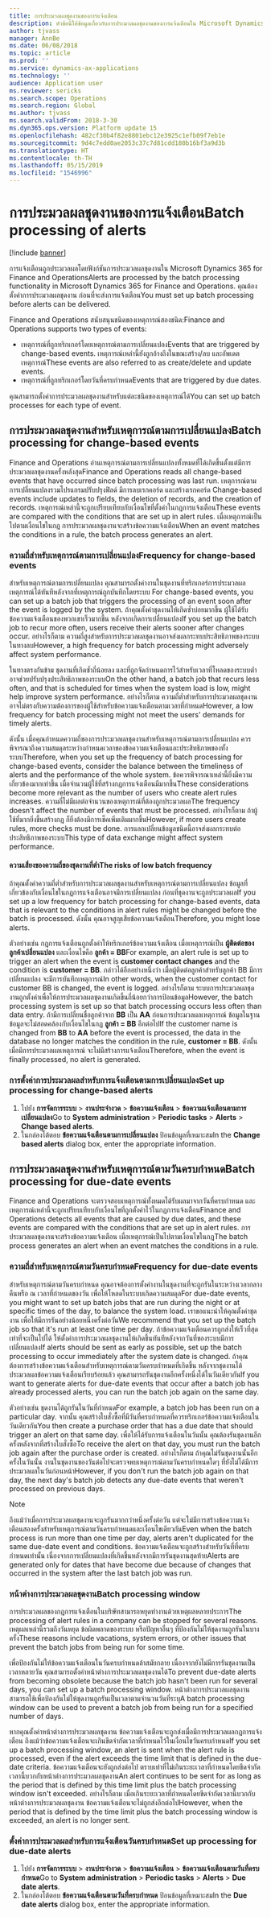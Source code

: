 ```yaml
---
title: การประมวลผลชุดงานของการแจ้งเตือน
description: หัวข้อนี้ให้ข้อมูลเกี่ยวกับการประมวลผลชุดงานของการแจ้งเตือนใน Microsoft Dynamics 365 for Finance and Operations
author: tjvass
manager: AnnBe
ms.date: 06/08/2018
ms.topic: article
ms.prod: ''
ms.service: dynamics-ax-applications
ms.technology: ''
audience: Application user
ms.reviewer: sericks
ms.search.scope: Operations
ms.search.region: Global
ms.author: tjvass
ms.search.validFrom: 2018-3-30
ms.dyn365.ops.version: Platform update 15
ms.openlocfilehash: 482cf30b4f82e8801ebc12e3925c1efb09f7eb1e
ms.sourcegitcommit: 9d4c7edd0ae2053c37c7d81cdd180b16bf3a9d3b
ms.translationtype: HT
ms.contentlocale: th-TH
ms.lasthandoff: 05/15/2019
ms.locfileid: "1546996"
---
```

# <a name="batch-processing-of-alerts"></a><span data-ttu-id="a8994-103">การประมวลผลชุดงานของการแจ้งเตือน</span><span class="sxs-lookup"><span data-stu-id="a8994-103">Batch processing of alerts</span></span>

[!include [banner](../includes/banner.md)]

<span data-ttu-id="a8994-104">การแจ้งเตือนถูกประมวลผลโดยฟังก์ชันการประมวลผลชุดงานใน Microsoft Dynamics 365 for Finance and Operations</span><span class="sxs-lookup"><span data-stu-id="a8994-104">Alerts are processed by the batch processing functionality in Microsoft Dynamics 365 for Finance and Operations.</span></span> <span data-ttu-id="a8994-105">คุณต้องตั้งค่าการประมวลผลชุดงาน ก่อนที่จะส่งการแจ้งเตือน</span><span class="sxs-lookup"><span data-stu-id="a8994-105">You must set up batch processing before alerts can be delivered.</span></span>

<span data-ttu-id="a8994-106">Finance and Operations สนับสนุนชนิดของเหตุการณ์สองชนิด:</span><span class="sxs-lookup"><span data-stu-id="a8994-106">Finance and Operations supports two types of events:</span></span>

- <span data-ttu-id="a8994-107">เหตุการณ์ที่ถูกทริกเกอร์โดยเหตุการณ์ตามการเปลี่ยนแปลง</span><span class="sxs-lookup"><span data-stu-id="a8994-107">Events that are triggered by change-based events.</span></span> <span data-ttu-id="a8994-108">เหตุการณ์เหล่านี้ยังถูกอ้างถึงในขณะสร้าง/ลบ และอัพเดตเหตุการณ์</span><span class="sxs-lookup"><span data-stu-id="a8994-108">These events are also referred to as create/delete and update events.</span></span>
- <span data-ttu-id="a8994-109">เหตุการณ์ที่ถูกทริกเกอร์โดยวันที่ครบกำหนด</span><span class="sxs-lookup"><span data-stu-id="a8994-109">Events that are triggered by due dates.</span></span>

<span data-ttu-id="a8994-110">คุณสามารถตั้งค่าการประมวลผลชุดงานสำหรับแต่ละชนิดของเหตุการณ์ได้</span><span class="sxs-lookup"><span data-stu-id="a8994-110">You can set up batch processes for each type of event.</span></span>
        
## <a name="batch-processing-for-change-based-events"></a><span data-ttu-id="a8994-111">การประมวลผลชุดงานสำหรับเหตุการณ์ตามการเปลี่ยนแปลง</span><span class="sxs-lookup"><span data-stu-id="a8994-111">Batch processing for change-based events</span></span>

<span data-ttu-id="a8994-112">Finance and Operations อ่านเหตุการณ์ตามการเปลี่ยนแปลงทั้งหมดที่ได้เกิดขึ้นตั้งแต่มีการประมวลผลชุดงานครั้งหลังสุด</span><span class="sxs-lookup"><span data-stu-id="a8994-112">Finance and Operations reads all change-based events that have occurred since batch processing was last run.</span></span> <span data-ttu-id="a8994-113">เหตุการณ์ตามการเปลี่ยนแปลงรวมโปรแกรมปรับปรุงฟิลด์ มีการลบเรกคอร์ด และสร้างเรกคอร์ด </span><span class="sxs-lookup"><span data-stu-id="a8994-113">Change-based events include updates to fields, the deletion of records, and the creation of records.</span></span> <span data-ttu-id="a8994-114">เหตุการณ์เหล่านี้จะถูกเปรียบเทียบกับเงื่อนไขที่ตั้งค่าในกฎการแจ้งเตือน</span><span class="sxs-lookup"><span data-stu-id="a8994-114">These events are compared with the conditions that are set up in alert rules.</span></span> <span data-ttu-id="a8994-115">เมื่อเหตุการณ์เป็นไปตามเงื่อนไขในกฎ การประมวลผลชุดงานจะสร้างข้อความแจ้งเตือน</span><span class="sxs-lookup"><span data-stu-id="a8994-115">When an event matches the conditions in a rule, the batch process generates an alert.</span></span>

### <a name="frequency-for-change-based-events"></a><span data-ttu-id="a8994-116">ความถี่สำหรับเหตุการณ์ตามการเปลี่ยนแปลง</span><span class="sxs-lookup"><span data-stu-id="a8994-116">Frequency for change-based events</span></span>

<span data-ttu-id="a8994-117">สำหรับเหตุการณ์ตามการเปลี่ยนแปลง คุณสามารถตั้งค่างานในชุดงานที่ทริกเกอร์การประมวลผลเหตุการณ์ได้ทันทีหลังจากที่เหตุการณ์ถูกบันทึกโดยระบบ </span><span class="sxs-lookup"><span data-stu-id="a8994-117">For change-based events, you can set up a batch job that triggers the processing of an event soon after the event is logged by the system.</span></span> <span data-ttu-id="a8994-118">ถ้าคุณตั้งค่าชุดงานให้เกิดซ้ำบ่อยมากขึ้น ผู้ใช้ได้รับข้อความแจ้งเตือนของพวกเขาเร็วมากขึ้น หลังจากเกิดการเปลี่ยนแปลง</span><span class="sxs-lookup"><span data-stu-id="a8994-118">If you set up the batch job to recur more often, users receive their alerts sooner after changes occur.</span></span> <span data-ttu-id="a8994-119">อย่างไรก็ตาม ความถี่สูงสำหรับการประมวลผลชุดงานอาจส่งผลกระทบประสิทธิภาพของระบบในทางลบ</span><span class="sxs-lookup"><span data-stu-id="a8994-119">However, a high frequency for batch processing might adversely affect system performance.</span></span>

<span data-ttu-id="a8994-120">ในทางตรงกันข้าม ชุดงานที่เกิดซ้ำถี่น้อยลง และที่ถูกจัดกำหนดการไว้สำหรับเวลาที่โหลดของระบบต่ำ อาจช่วยปรับปรุงประสิทธิภาพของระบบ</span><span class="sxs-lookup"><span data-stu-id="a8994-120">On the other hand, a batch job that recurs less often, and that is scheduled for times when the system load is low, might help improve system performance.</span></span> <span data-ttu-id="a8994-121">อย่างไรก็ตาม ความถี่ต่ำสำหรับการประมวลผลชุดงานอาจไม่ตรงกับความต้องการของผู้ใช้สำหรับข้อความแจ้งเตือนตามเวลาที่กำหนด</span><span class="sxs-lookup"><span data-stu-id="a8994-121">However, a low frequency for batch processing might not meet the users' demands for timely alerts.</span></span>

<span data-ttu-id="a8994-122">ดังนั้น เมื่อคุณกำหนดความถี่ของการประมวลผลชุดงานสำหรับเหตุการณ์ตามการเปลี่ยนแปลง ควรพิจารณาถึงความสมดุลระหว่างกำหนดเวลาของข้อความแจ้งเตือนและประสิทธิภาพของทั้งระบบ</span><span class="sxs-lookup"><span data-stu-id="a8994-122">Therefore, when you set up the frequency of batch processing for change-based events, consider the balance between the timeliness of alerts and the performance of the whole system.</span></span> <span data-ttu-id="a8994-123">ข้อควรพิจารณาเหล่านี้ยิ่งมีความเกี่ยวข้องมากเท่าขึ้น เมื่อจำนวนผู้ใช้ที่สร้างกฎการแจ้งเตือนมีมากขึ้น</span><span class="sxs-lookup"><span data-stu-id="a8994-123">These considerations become more relevant as the number of users who create alert rules increases.</span></span> <span data-ttu-id="a8994-124">ความถี่ไม่มีผลต่อจำนวนของเหตุการณ์ที่ต้องถูกประมวลผล</span><span class="sxs-lookup"><span data-stu-id="a8994-124">The frequency doesn't affect the number of events that must be processed.</span></span> <span data-ttu-id="a8994-125">อย่างไรก็ตาม ถ้าผู้ใช้ที่มากยิ่งขึ้นสร้างกฎ ก็ยิ่งต้องมีการเช็คเพิ่มเติมมากขึ้น</span><span class="sxs-lookup"><span data-stu-id="a8994-125">However, if more users create rules, more checks must be done.</span></span> <span data-ttu-id="a8994-126">การแลกเปลี่ยนข้อมูลชนิดนี้อาจส่งผลกระทบต่อประสิทธิภาพของระบบ</span><span class="sxs-lookup"><span data-stu-id="a8994-126">This type of data exchange might affect system performance.</span></span>

#### <a name="the-risks-of-low-batch-frequency"></a><span data-ttu-id="a8994-127">ความเสี่ยงของความถี่ของชุดงานที่ต่ำ</span><span class="sxs-lookup"><span data-stu-id="a8994-127">The risks of low batch frequency</span></span>

<span data-ttu-id="a8994-128">ถ้าคุณตั้งค่าความถี่ต่ำสำหรับการประมวลผลชุดงานสำหรับเหตุการณ์ตามการเปลี่ยนแปลง ข้อมูลที่เกี่ยวข้องกับเงื่อนไขในกฎการแจ้งเตือนอาจมีการเปลี่ยนแปลง ก่อนที่ชุดงานจะถูกประมวลผล</span><span class="sxs-lookup"><span data-stu-id="a8994-128">If you set up a low frequency for batch processing for change-based events, data that is relevant to the conditions in alert rules might be changed before the batch is processed.</span></span> <span data-ttu-id="a8994-129">ดังนั้น คุณอาจสูญเสียข้อความแจ้งเตือน</span><span class="sxs-lookup"><span data-stu-id="a8994-129">Therefore, you might lose alerts.</span></span>

<span data-ttu-id="a8994-130">ตัวอย่างเช่น กฎการแจ้งเตือนถูกตั้งค่าให้ทริกเกอร์ข้อความแจ้งเตือน เมื่อเหตุการณ์เป็น **ผู้ติดต่อของลูกค้าเปลี่ยนแปลง** และเงื่อนไขคือ **ลูกค้า = BB**</span><span class="sxs-lookup"><span data-stu-id="a8994-130">For example, an alert rule is set up to trigger an alert when the event is **customer contact changes** and the condition is **customer = BB**.</span></span> <span data-ttu-id="a8994-131">กล่าวได้อีกอย่างหนึ่งว่า เมื่อผู้ติดต่อลูกค้าสำหรับลูกค้า BB มีการเปลี่ยนแปลง จะมีการบันทึกเหตุการณ์</span><span class="sxs-lookup"><span data-stu-id="a8994-131">In other words, when the customer contact for customer BB is changed, the event is logged.</span></span> <span data-ttu-id="a8994-132">อย่างไรก็ตาม ระบบการประมวลผลชุดงานถูกตั้งค่าเพื่อให้การประมวลผลชุดงานเกิดขึ้นถี่น้อยกว่าการป้อนข้อมูล</span><span class="sxs-lookup"><span data-stu-id="a8994-132">However, the batch processing system is set up so that batch processing occurs less often than data entry.</span></span> <span data-ttu-id="a8994-133">ถ้ามีการเปลี่ยนชื่อลูกค้าจาก **BB** เป็น **AA** ก่อนการประมวลผลเหตุการณ์ ข้อมูลในฐานข้อมูลจะไม่สอดคล้องกับเงื่อนไขในกฎ **ลูกค้า = BB** อีกต่อไป</span><span class="sxs-lookup"><span data-stu-id="a8994-133">If the customer name is changed from **BB** to **AA** before the event is processed, the data in the database no longer matches the condition in the rule, **customer = BB**.</span></span> <span data-ttu-id="a8994-134">ดังนั้น เมื่อมีการประมวลผลเหตุการณ์ จะไม่มีสร้างการแจ้งเตือน</span><span class="sxs-lookup"><span data-stu-id="a8994-134">Therefore, when the event is finally processed, no alert is generated.</span></span>

### <a name="set-up-processing-for-change-based-alerts"></a><span data-ttu-id="a8994-135">การตั้งค่าการประมวลผลสำหรับการแจ้งเตือนตามการเปลี่ยนแปลง</span><span class="sxs-lookup"><span data-stu-id="a8994-135">Set up processing for change-based alerts</span></span>

1. <span data-ttu-id="a8994-136">ไปยัง **การจัดการระบบ** &gt; **งานประจำงวด** &gt; **ข้อความแจ้งเตือน** &gt; **ข้อความแจ้งเตือนตามการเปลี่ยนแปลง**</span><span class="sxs-lookup"><span data-stu-id="a8994-136">Go to **System administration** &gt; **Periodic tasks** &gt; **Alerts** &gt; **Change based alerts**.</span></span>
2. <span data-ttu-id="a8994-137">ในกล่องโต้ตอบ **ข้อความแจ้งเตือนตามการเปลี่ยนแปลง** ป้อนข้อมูลที่เหมาะสม</span><span class="sxs-lookup"><span data-stu-id="a8994-137">In the **Change based alerts** dialog box, enter the appropriate information.</span></span>

## <a name="batch-processing-for-due-date-events"></a><span data-ttu-id="a8994-138">การประมวลผลชุดงานสำหรับเหตุการณ์ตามวันครบกำหนด</span><span class="sxs-lookup"><span data-stu-id="a8994-138">Batch processing for due-date events</span></span>

<span data-ttu-id="a8994-139">Finance and Operations จะตรวจสอบเหตุการณ์ทั้งหมดได้รับผลมาจากวันที่ครบกำหนด และเหตุการณ์เหล่านี้จะถูกเปรียบเทียบกับเงื่อนไขที่ถูกตั้งค่าไว้ในกฎการแจ้งเตือน</span><span class="sxs-lookup"><span data-stu-id="a8994-139">Finance and Operations detects all events that are caused by due dates, and these events are compared with the conditions that are set up in alert rules.</span></span> <span data-ttu-id="a8994-140">การประมวลผลชุดงานจะสร้างข้อความแจ้งเตือน เมื่อเหตุการณ์เป็นไปตามเงื่อนไขในกฎ</span><span class="sxs-lookup"><span data-stu-id="a8994-140">The batch process generates an alert when an event matches the conditions in a rule.</span></span>

### <a name="frequency-for-due-date-events"></a><span data-ttu-id="a8994-141">ความถี่สำหรับเหตุการณ์ตามวันครบกำหนด</span><span class="sxs-lookup"><span data-stu-id="a8994-141">Frequency for due-date events</span></span>

<span data-ttu-id="a8994-142">สำหรับเหตุการณ์ตามวันครบกำหนด คุณอาจต้องการตั้งค่างานในชุดงานที่จะถูกรันในระหว่างเวลากลางคืนหรือ ณ เวลาที่กำหนดของวัน เพื่อให้โหลดในระบบเกิดความสมดุล</span><span class="sxs-lookup"><span data-stu-id="a8994-142">For due-date events, you might want to set up batch jobs that are run during the night or at specific times of the day, to balance the system load.</span></span> <span data-ttu-id="a8994-143">เราขอแนะนำให้คุณตั้งค่าชุดงาน เพื่อให้มีการรันอย่างน้อยหนึ่งครั้งต่อวัน</span><span class="sxs-lookup"><span data-stu-id="a8994-143">We recommend that you set up the batch job so that it's run at least one time per day.</span></span> <span data-ttu-id="a8994-144">ถ้าข้อความแจ้งเตือนควรถูกส่งให้เร็วที่สุดเท่าที่จะเป็นไปได้ ให้ตั้งค่าการประมวลผลชุดงานให้เกิดขึ้นทันทีหลังจากวันที่ของระบบมีการเปลี่ยนแปลง</span><span class="sxs-lookup"><span data-stu-id="a8994-144">If alerts should be sent as early as possible, set up the batch processing to occur immediately after the system date is changed.</span></span> <span data-ttu-id="a8994-145">ถ้าคุณต้องการสร้างข้อความแจ้งเตือนสำหรับเหตุการณ์ตามวันครบกำหนดที่เกิดขึ้น หลังจากชุดงานได้ประมวลผลข้อความแจ้งเตือนเรียบร้อยแล้ว คุณสามารถรันชุดงานอีกครั้งหนึ่งได้ในวันเดียวกัน</span><span class="sxs-lookup"><span data-stu-id="a8994-145">If you want to generate alerts for due-date events that occur after a batch job has already processed alerts, you can run the batch job again on the same day.</span></span>

<span data-ttu-id="a8994-146">ตัวอย่างเช่น ชุดงานได้ถูกรันในวันที่กำหนด</span><span class="sxs-lookup"><span data-stu-id="a8994-146">For example, a batch job has been run on a particular day.</span></span> <span data-ttu-id="a8994-147">จากนั้น คุณสร้างใบสั่งซื้อที่มีวันที่ครบกำหนดที่ควรทริกเกอร์ข้อความแจ้งเตือนในวันเดียวกัน</span><span class="sxs-lookup"><span data-stu-id="a8994-147">You then create a purchase order that has a due date that should trigger an alert on that same day.</span></span> <span data-ttu-id="a8994-148">เพื่อให้ได้รับการแจ้งเตือนในวันนั้น คุณต้องรันชุดงานอีกครั้งหลังจากที่สร้างใบสั่งซื้อ</span><span class="sxs-lookup"><span data-stu-id="a8994-148">To receive the alert on that day, you must run the batch job again after the purchase order is created.</span></span> <span data-ttu-id="a8994-149">อย่างไรก็ตาม ถ้าคุณไม่รันชุดงานนั้นอีกครั้งในวันนั้น งานในชุดงานของวันต่อไปจะตรวจพบเหตุการณ์ตามวันครบกำหนดใดๆ ที่ยังไม่ได้มีการประมวลผลในวันก่อนหน้า</span><span class="sxs-lookup"><span data-stu-id="a8994-149">However, if you don't run the batch job again on that day, the next day's batch job detects any due-date events that weren't processed on previous days.</span></span>

> [!NOTE]
> <span data-ttu-id="a8994-150">ถึงแม้ว่าเมื่อการประมวลผลชุดงานจะถูกรันมากกว่าหนึ่งครั้งต่อวัน แต่จะไม่มีการสร้างข้อความแจ้งเตือนสองครั้งสำหรับเหตุการณ์ตามวันครบกำหนดและเงื่อนไขเดียวกัน</span><span class="sxs-lookup"><span data-stu-id="a8994-150">Even when the batch process is run more than one time per day, alerts aren't duplicated for the same due-date event and conditions.</span></span> <span data-ttu-id="a8994-151">ข้อความแจ้งเตือนจะถูกสร้างสำหรับวันที่ที่ครบกำหนดเท่านั้น เนื่องจากการเปลี่ยนแปลงที่เกิดขึ้นหลังจากมีการรันชุดงานสุดท้าย</span><span class="sxs-lookup"><span data-stu-id="a8994-151">Alerts are generated only for dates that have become due because of changes that occurred in the system after the last batch job was run.</span></span>

### <a name="batch-processing-window"></a><span data-ttu-id="a8994-152">หน้าต่างการประมวลผลชุดงาน</span><span class="sxs-lookup"><span data-stu-id="a8994-152">Batch processing window</span></span>

<span data-ttu-id="a8994-153">การประมวลผลของกฎการแจ้งเตือนในบริษัทสามารถหยุดทำงานด้วยเหตุผลหลายประการ</span><span class="sxs-lookup"><span data-stu-id="a8994-153">The processing of alert rules in a company can be stopped for several reasons.</span></span> <span data-ttu-id="a8994-154">เหตุผลเหล่านี้รวมถึงวันหยุด ข้อผิดพลาดของระบบ หรือปัญหาอื่นๆ ที่ป้องกันไม่ให้ชุดงานถูกรันในบางครั้ง</span><span class="sxs-lookup"><span data-stu-id="a8994-154">These reasons include vacations, system errors, or other issues that prevent the batch jobs from being run for some time.</span></span>

<span data-ttu-id="a8994-155">เพื่อป้องกันไม่ให้ข้อความแจ้งเตือนในวันครบกำหนดล้าสมัยกลาย เนื่องจากยังไม่มีการรันชุดงานเป็นเวลาหลายวัน คุณสามารถตั้งค่าหน้าต่างการประมวลผลชุดงานได้</span><span class="sxs-lookup"><span data-stu-id="a8994-155">To prevent due-date alerts from becoming obsolete because the batch job hasn't been run for several days, you can set up a batch processing window.</span></span> <span data-ttu-id="a8994-156">หน้าต่างการประมวลผลชุดงานสามารถใช้เพื่อป้องกันไม่ให้ชุดงานถูกรันเป็นเวลาตามจำนวนวันที่ระบุ</span><span class="sxs-lookup"><span data-stu-id="a8994-156">A batch processing window can be used to prevent a batch job from being run for a specified number of days.</span></span>

<span data-ttu-id="a8994-157">หากคุณตั้งค่าหน้าต่างการประมวลผลชุดงาน ข้อความแจ้งเตือนจะถูกส่งเมื่อมีการประมวลผลกฎการแจ้งเตือน ถึงแม้ว่าข้อความแจ้งเตือนจะเกินขีดจำกัดเวลาที่กำหนดไว้ในเงื่อนไขวันครบกำหนด</span><span class="sxs-lookup"><span data-stu-id="a8994-157">If you set up a batch processing window, an alert is sent when the alert rule is processed, even if the alert exceeds the time limit that is defined in the due-date criteria.</span></span> <span data-ttu-id="a8994-158">ข้อความแจ้งเตือนจะยังถูกส่งต่อไป ตราบเท่าที่ไม่เกินระยะเวลาที่กำหนดโดยขีดจำกัดเวลานี้บวกกับหน้าต่างการประมวลผลชุดงาน</span><span class="sxs-lookup"><span data-stu-id="a8994-158">An alert continues to be sent for as long as the period that is defined by this time limit plus the batch processing window isn't exceeded.</span></span> <span data-ttu-id="a8994-159">อย่างไรก็ตาม เมื่อเกินระยะเวลาที่กำหนดโดยขีดจำกัดเวลานี้บวกกับหน้าต่างการประมวลผลชุดงาน ข้อความแจ้งเตือนจะไม่ถูกส่งอีกต่อไป</span><span class="sxs-lookup"><span data-stu-id="a8994-159">However, when the period that is defined by the time limit plus the batch processing window is exceeded, an alert is no longer sent.</span></span>

### <a name="set-up-processing-for-due-date-alerts"></a><span data-ttu-id="a8994-160">ตั้งค่าการประมวลผลสำหรับการแจ้งเตือนวันครบกำหนด</span><span class="sxs-lookup"><span data-stu-id="a8994-160">Set up processing for due-date alerts</span></span>

1. <span data-ttu-id="a8994-161">ไปยัง **การจัดการระบบ** &gt; **งานประจำงวด** &gt; **ข้อความแจ้งเตือน** &gt; **ข้อความแจ้งเตือนตามวันที่ครบกำหนด**</span><span class="sxs-lookup"><span data-stu-id="a8994-161">Go to **System administration** &gt; **Periodic tasks** &gt; **Alerts** &gt; **Due date alerts**.</span></span>
2. <span data-ttu-id="a8994-162">ในกล่องโต้ตอบ **ข้อความแจ้งเตือนตามวันที่ครบกำหนด** ป้อนข้อมูลที่เหมาะสม</span><span class="sxs-lookup"><span data-stu-id="a8994-162">In the **Due date alerts** dialog box, enter the appropriate information.</span></span>
